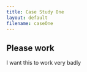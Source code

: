 ```yaml
---
title: Case Study One
layout: default
filename: caseOne
--- 
```


## Please work

I want this to work very badly